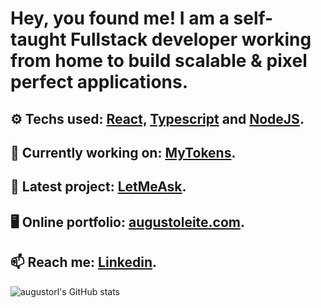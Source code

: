 

# Hey, you found me! I am a self-taught Fullstack developer working from home to build scalable & pixel perfect applications.


## ⚙ Techs used: <a href="https://pt-br.reactjs.org/"> React,</a> <a href="https://www.typescriptlang.org/"> Typescript</a> and  <a         href="https://nodejs.org/en/"> NodeJS</a>.

## 🔗 Currently working on: [MyTokens](https://github.com/augustorl/mytokens).

## 🔭 Latest project: [LetMeAsk](https://github.com/augustorl/LetMeAsk-NLW-05).

## 🖥 Online portfolio: [augustoleite.com](https://augustoleite.com).

## 📫 Reach me: <a href="https://linkedin.com/in/augustorl"> Linkedin</a>.

      
![augustorl's GitHub stats](https://github-readme-stats.vercel.app/api?username=augustorl&show_icons=true&theme=dracula)



<!--
**augustorl/augustorl** is a ✨ _special_ ✨ repository because its `README.md` (this file) appears on your GitHub profile.

Here are some ideas to get you started:

- 🔭 I’m currently working on ...
- 🌱 I’m currently learning ...
- 👯 I’m looking to collaborate on ...
- 🤔 I’m looking for help with ...
- 💬 Ask me about ...
- 📫 How to reach me: ...
- 😄 Pronouns: ...
- ⚡ Fun fact: ...
-->
